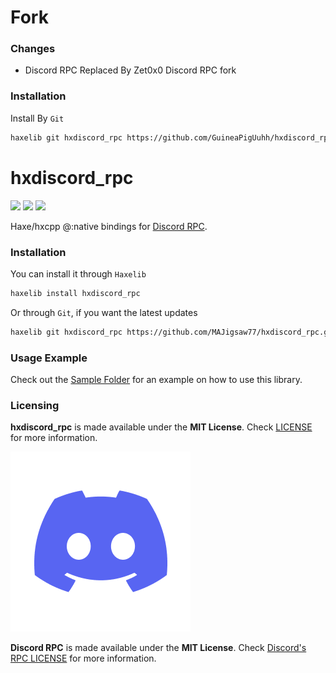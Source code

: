 # Fork

### Changes
- Discord RPC Replaced By Zet0x0 Discord RPC fork

### Installation
Install By `Git`
```bash
haxelib git hxdiscord_rpc https://github.com/GuineaPigUuhh/hxdiscord_rpc
```

# hxdiscord_rpc

![](https://img.shields.io/github/repo-size/MAJigsaw77/hxdiscord_rpc) ![](https://badgen.net/github/open-issues/MAJigsaw77/hxdiscord_rpc) ![](https://badgen.net/badge/license/MIT/green)

Haxe/hxcpp @:native bindings for [Discord RPC](https://github.com/discord/discord-rpc).

### Installation

You can install it through `Haxelib`
```bash
haxelib install hxdiscord_rpc
```
Or through `Git`, if you want the latest updates
```bash
haxelib git hxdiscord_rpc https://github.com/MAJigsaw77/hxdiscord_rpc.git
```

### Usage Example

Check out the [Sample Folder](sample/) for an example on how to use this library.

### Licensing

**hxdiscord_rpc** is made available under the **MIT License**. Check [LICENSE](./LICENSE) for more information.

![](https://raw.githubusercontent.com/github/explore/2a3ce46f963399611d8e2054bb0ce9a4b539296a/topics/discord/discord.png)

**Discord RPC** is made available under the **MIT License**. Check [Discord's RPC LICENSE](https://github.com/discord/discord-rpc/blob/master/LICENSE) for more information.
